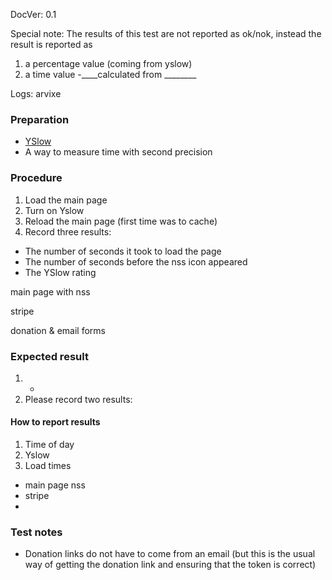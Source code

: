 DocVer: 0.1



Special note: The results of this test are not reported as ok/nok, instead the result is reported as
1. a percentage value (coming from yslow)
2. a time value -____calculated from ________


Logs:
arvixe


### Preparation

* [YSlow](http://yslow.org/)
* A way to measure time with second precision



### Procedure

1. Load the main page
2. Turn on Yslow
3. Reload the main page (first time was to cache)
4. Record three results:
* The number of seconds it took to load the page
* The number of seconds before the nss icon appeared
* The YSlow rating

main page with nss

stripe

donation & email forms


### Expected result

1. -
2. Please record two results:


#### How to report results

1. Time of day
2. Yslow
3. Load times
  * main page nss
  * stripe
  *


### Test notes

* Donation links do not have to come from an email (but this is the usual way of getting the donation link and ensuring that the token is correct)




